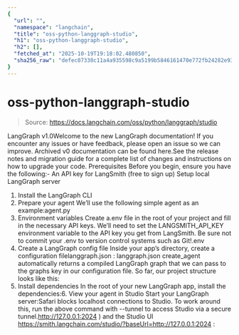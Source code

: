 ```yaml
---
{
  "url": "",
  "namespace": "langchain",
  "title": "oss-python-langgraph-studio",
  "h1": "oss-python-langgraph-studio",
  "h2": [],
  "fetched_at": "2025-10-19T19:18:02.480850",
  "sha256_raw": "defec07330c11a4a935598c9a5199b5846161470e772fb24282e93702db685ce"
}
---
```


# oss-python-langgraph-studio

> Source: https://docs.langchain.com/oss/python/langgraph/studio

LangGraph v1.0Welcome to the new LangGraph documentation! If you encounter any issues or have feedback, please open an issue so we can improve. Archived v0 documentation can be found here.See the release notes and migration guide for a complete list of changes and instructions on how to upgrade your code.
Prerequisites
Before you begin, ensure you have the following:- An API key for LangSmith (free to sign up)
Setup local LangGraph server
1. Install the LangGraph CLI
2. Prepare your agent
We’ll use the following simple agent as an example:agent.py
3. Environment variables
Create a.env
file in the root of your project and fill in the necessary API keys. We’ll need to set the LANGSMITH_API_KEY
environment variable to the API key you get from LangSmith.
Be sure not to commit your
.env
to version control systems such as Git!.env
4. Create a LangGraph config file
Inside your app’s directory, create a configuration filelanggraph.json
:
langgraph.json
create_agent
automatically returns a compiled LangGraph graph that we can pass to the graphs
key in our configuration file.
So far, our project structure looks like this:
5. Install dependencies
In the root of your new LangGraph app, install the dependencies:6. View your agent in Studio
Start your LangGraph server:Safari blocks
localhost
connections to Studio. To work around this, run the above command with --tunnel
to access Studio via a secure tunnel.http://127.0.0.1:2024
) and the Studio UI https://smith.langchain.com/studio/?baseUrl=http://127.0.0.1:2024
: